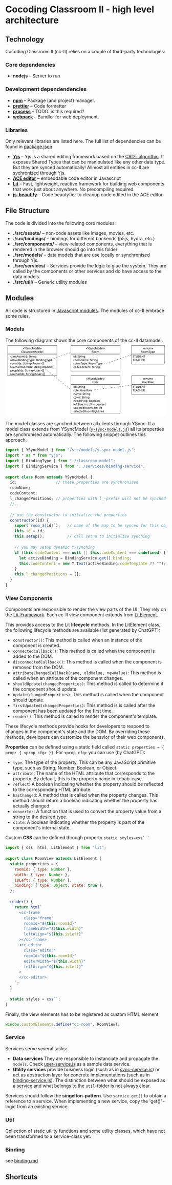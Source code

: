 # Cocoding Classroom II - high level architecture

## Technology
Cocoding Classroom II (cc-II) relies on a couple of third-party technologies:

### Core dependencies
* **nodejs** – Server to run


### Development dependendencies
* **[npm](https://www.npmjs.com/)** – Package (and project) manager. 
* **[prettier](https://prettier.io/)** – Code formatter
* **[process]()** – TODO: is this required?
* **[webpack](https://webpack.js.org/)** – Bundler for web deployment. 

### Libraries
Only relevant libraries are listed here. The full list of dependencies can be found in [package.json](../package.json)
* **[Yjs](https://yjs.dev/)** – Yjs is a shared editing framework based on the [CRDT algorithm](https://github.com/yjs/yjs/blob/master/README.md#Yjs-CRDT-Algorithm). It exposes Shared Types that can be manipulated like any other data type. But they are synced automatically! 
  Allmost all entities in cc-II are sychronized through Yjs.
* **[ACE editor](https://ace.c9.io/)** – embeddable code editor in Javascript
* **[Lit](https://lit.dev/)** – Fast, lightweight, reactive framework for building web components that work just about anywhere. No precompiling required.
* **[js-beautify](https://beautifier.io/)** – Code beautyfier to cleanup code edited in the ACE editor.

## File Structure

The code is divided into the following core modules:
* **./src/assets/** – non-code assets like images, movies, etc. 
* **./src/bindings/** – bindings for different backends (p5js, hydra, etc.)
* **./src/components/** – view-related components, everything that is rendered in the browser should go into this folder
* **./src/models/** – data models that are use locally or synchronised through Yjs. 
* **./src/services/** – Services provide the logic to glue the system. They are called by the components or other services and do have access to the data models.
* **./src/util/** – Generic utility modules

## Modules
All code is structured in [Javascript modules](https://developer.mozilla.org/en-US/docs/Web/JavaScript/Guide/Modules). The modules of cc-II embrace some rules.

### Models
The following diagram shows the core components of the cc-II datamodel.
<img src="figures/model.png" alt="Class diagram of cc-II core models" />

The model classes are synched between all clients through YSync. 
If a model class extends from YSyncModel ([`y-sync-models.js`](../src/models/y-sync-model.js)) 
all its properties are synchronised automatically. The following snippet outlines this approach.

```javascript
import { YSyncModel } from "/src/models/y-sync-model.js";
import * as Y from "yjs";
import { BindingType } from "./classroom-model";
import { BindingService } from "../services/binding-service";

export class Room extends YSyncModel {
  id;                 // these properties are synchronised
  roomName;
  codeContent;
  l_changedPositions; // properties with l_-prefix will not be synched (l_ = local)
  //...
  
  // use the constructor to initialize the properties
  constructor(id) {
    super(`room_${id}`);   // name of the map to be synced for this object
    this.id = id;
    this.setup();          // call setup to initialize synching
    
    // you may setup dynamic Y-synching
    if (this.codeContent === null || this.codeContent === undefined) {
      let activeBinding = BindingService.get().binding;
      this.codeContent = new Y.Text(activeBinding.codeTemplate ?? "");
    }
    this.l_changedPositions = [];
  }
}
```

### View Components
Components are responsible to render the view parts of the UI. They rely on the [Lit-Framework](https://lit.dev/). Each cc-II view component extends from [LitElement](https://lit.dev/docs/api/LitElement/). 

This provides access to the Lit **lifecycle** methods. In the LitElement class, the following lifecycle methods are available (list generated by ChatGPT):
* `constructor()`: This method is called when an instance of the component is created.
* `connectedCallback()`: This method is called when the component is added to the DOM.
* `disconnectedCallback()`: This method is called when the component is removed from the DOM.
* `attributeChangedCallback(name, oldValue, newValue)`: This method is called when an attribute of the component changes.
* `shouldUpdate(changedProperties)`: This method is called to determine if the component should update.
* `update(changedProperties)`: This method is called when the component should update.
* `firstUpdated(changedProperties)`: This method is is called after the component has been updated for the first time.
* `render()`: This method is called to render the component's template.

These lifecycle methods provide hooks for developers to respond to changes in the component's state and the DOM. By overriding these methods, developers can customize the behavior of their web components.

**Properties** can be defined using a static field called `static properties = { prop: { <prop_cfg> }}`. For `<prop_cfg>` you can use (by ChatGPT):
* `type`: The type of the property. This can be any JavaScript primitive type, such as String, Number, Boolean, or Object.
* `attribute`: The name of the HTML attribute that corresponds to the property. By default, this is the property name in kebab-case.
* `reflect`: A boolean indicating whether the property should be reflected to the corresponding HTML attribute.
* `hasChanged`: A method that is called when the property changes. This method should return a boolean indicating whether the property has actually changed.
* `converter`: A function that is used to convert the property value from a string to the desired type.
* `state`: A boolean indicating whether the property is part of the component's internal state.

Custom **CSS** can be defined through property ``static styles=css` ` ``

```javascript
import { css, html, LitElement } from "lit";

export class RoomView extends LitElement {
  static properties = {
    roomId: { type: Number },
    width: { type: Number },
    isLeft: { type: Number },
    binding: { type: Object, state: true },
  };

  render() {
    return html`
      <cc-frame
        class="frame"
        roomId="${this.roomId}"
        frameWidth="${this.width}"
        leftAlign="${this.isLeft}"
      ></cc-frame>
      <cc-editor
        class="editor"
        roomId="${this.roomId}"
        editorWidth="${this.width}"
        leftAlign="${this.isLeft}"
      >
      </cc-editor>
    `;
  }

  static styles = css``;
} 
```

Finally, the view elements has to be registered as custom HTML element.
```javascript
window.customElements.define("cc-room", RoomView);
```

### Service
Services serve several tasks:
* **Data services** They are responsible to instanciate and propagate the `models`. Check [user-service.js](../src/services/user-service.js) as a sample data service.
* **Utility services** provide business logic (such as in [sync-service.js](../src/services/sync-service.js)) or act as abstraction layer for concrete implementations (such as in [binding-service.js](../src/services/binding-service.js)). The distinction between what should be exposed as a service and what belongs to the `util`-folder is not always clear. 

Services should follow the **singelton-pattern**. Use ``service.get()`` to obtain a reference to a service. When implementing a new service, copy the 'get()"-logic from an existing service. 

### Util
Collection of static utility functions and some utility classes, which have not been transformed to a service-class yet. 

### Binding
see [binding.md](binding.md)

## Shortcuts

